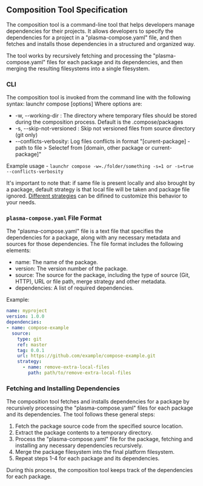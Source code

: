 ## Composition Tool Specification
The composition tool is a command-line tool that helps developers manage
dependencies for their projects. It allows developers to specify the dependencies for
a project in a "plasma-compose.yaml" file, and then fetches and installs those dependencies
in a structured and organized way.

The tool works by recursively fetching and processing the "plasma-compose.yaml" files for each package
and its dependencies, and then merging the resulting filesystems into a single filesystem.

### CLI
The composition tool is invoked from the command line with the following syntax:
launchr compose [options]
Where options are:
* -w, --working-dir : The directory where temporary files should be stored during the
  composition process. Default is the .compose/packages
* -s, --skip-not-versioned : Skip not versioned files from source directory (git only)
* --conflicts-verbosity: Log files conflicts in format "[curent-package] - path to file > Selectef from [domain, other package or current-package]"

Example usage - `launchr compose -w=./folder/something -s=1 or -s=true --conflicts-verbosity`

It's important to note that: if same file is present locally and also brought by a package, default strategy is that local file will be taken and package file ignored. [Different strategies](https://github.com/launchrctl/compose/blob/main/example/compose.example.yaml#L18-L35) can be difined to customize this behavior to your needs.


### `plasma-compose.yaml` File Format
The "plasma-compose.yaml" file is a text file that specifies the dependencies for a package, along with any necessary metadata and sources for those dependencies.
The file format includes the following elements:
- name: The name of the package.
- version: The version number of the package.
- source: The source for the package, including the type of source (Git, HTTP), URL or file path, merge strategy and other metadata.
- dependencies: A list of required dependencies.

Example:

```yaml
name: myproject
version: 1.0.0
dependencies:
- name: compose-example
  source:
    type: git
    ref: master
    tag: 0.0.1
    url: https://github.com/example/compose-example.git
    strategy:
      - name: remove-extra-local-files
        path: path/to/remove-extra-local-files
```


### Fetching and Installing Dependencies
The composition tool fetches and installs dependencies for a package by recursively processing the "plasma-compose.yaml" files for each package and its dependencies. The tool follows these general steps:

1. Fetch the package source code from the specified source location.
2. Extract the package contents to a temporary directory.
3. Process the "plasma-compose.yaml" file for the package, fetching and installing any necessary dependencies recursively.
4. Merge the package filesystem into the final platform filesystem.
5. Repeat steps 1-4 for each package and its dependencies.

During this process, the composition tool keeps track of the dependencies for each package.
